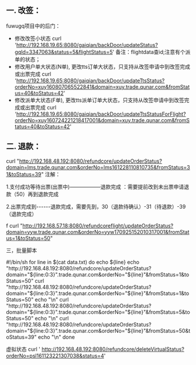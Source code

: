 ## 一. 改签：
fuwugq项目中的后门：
- 修改改签小状态
curl 'http://192.168.19.65:8080/gaiqian/backDoor/updateStatus?gqId=3347063&status=5&flightStatus=5'
备注：flightdata查id;注意有个派单的状态；
- 修改用户单大状态(N单), 更改tts订单大状态，只支持从改签申请中到改签完成或出票完成
curl 'http://192.168.19.65:8080/gaiqian/backDoor/updateTtsStatus?orderNo=xuy160807065522841&domain=xuy.trade.qunar.com&fromStatus=40&toStatus=42'
- 修改派单大状态(F单), 更改tts派单订单大状态，只支持从改签申请中到改签完成或出票完成
curl 'http://192.168.19.65:8080/gaiqian/backDoor/updateTtsStatusForFlight?orderNo=xuy160724221218417001&domain=xuy.trade.qunar.com&fromStatus=40&toStatus=42'
## 二. 退款：
curl "http://192.168.48.192:8080/refundcore/updateOrderStatus?domain=lms.trade.qunar.com&orderNo=lms161228110810735&fromStatus=31&toStatus=39"
注解：

1.支付成功等待出票(出票中)——————退款完成   ：需要提前改到未出票申请退款（50）再到退款完成

2.出票完成到------退款完成，需要先到，30（退款待确认）-31（待退款）-39（退款完成）

f
curl "http://192.168.57.18:8080/refundcoreflight/updateOrderStatus?domain=yyw.trade.qunar.com&orderNo=yyw170925152010317001&fromStatus=1&toStatus=50"

三，批量脚本


#!/bin/sh
for line in $(cat data.txt)
do
echo ${line}
echo "http://192.168.48.192:8080/refundcore/updateOrderStatus?domain="${line:0:3}".trade.qunar.com&orderNo="${line}"&fromStatus=1&toStatus=50"
curl "http://192.168.48.192:8080/refundcore/updateOrderStatus?domain="${line:0:3}".trade.qunar.com&orderNo="${line}"&fromStatus=1&toStatus=50"
echo "\n"
curl "http://192.168.48.192:8080/refundcore/updateOrderStatus?domain="${line:0:3}".trade.qunar.com&orderNo="${line}"&fromStatus=5&toStatus=50"
echo "\n"
curl "http://192.168.48.192:8080/refundcore/updateOrderStatus?domain="${line:0:3}".trade.qunar.com&orderNo="${line}"&fromStatus=50&toStatus=39"
echo  "\n"
done


虚拟状态
 curl  ' http://192.168.48.192:8080/refundcore/deleteVirtualStatus?orderNo=psl161123221307038&status=4'
